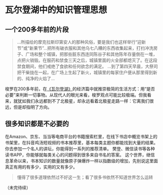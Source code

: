 # 瓦尔登湖中的知识管理思想
## 一个200多年前的片段
>...所描绘的摩克拉斯印第安人的那种风俗，要是我们也这样举行“迎新节”或“新果节”...把所有破衣服和其他乌七八糟的东西收集起来，打扫冲洗房子、广场和整个城镇，把那些脏东西连同陈谷子和其他陈年存量倒在一堆，点把火销毁。在服药和禁食三天之后，城镇里面的火全部都熄灭了。在这段禁食期间，他们戒绝了食欲和任何欲念的满足。
>...到了第四天早晨，大祭司把干柴拢在一起，在广场上生起了新火，城镇里的每家住户便从那里得到新的、纯净的火焰了...

梭罗在200多年前，在[《瓦尔登湖》](https://baike.baidu.com/item/%E7%93%A6%E5%B0%94%E7%99%BB%E6%B9%96/2755634?fr=aladdin)的经济篇中就推崇极简的生活方式：用“是否必要”来判断一切事物。从现代人的眼光来看，梭罗观点可能比较极端。但我看来，就犹如我们永远都到不了北极星，却永远看着北极星走路一样：它离我们很远，但是却指明了方向。

## 很多知识都是不必要的
在Amazon、京东、当当等电商平台的书籍搜索栏里，在线下书店中概览书架上的书架里，在抖音鸡汤短视频的书本推荐里，基本每类主题你都能找到大量的结果。
你去参加一个名人的讲坛，你能得到一系列的推荐清单。
樊登、微信读书等各种读书APP，你能够就每类关心的问题得到很多来自书名的答案。
这个世界，继信息革命以来，书本知识的数量就像原子弹爆炸一样以指数级的增加，先别说这里面真正有用的有多少，实用的又有多少。
>懂得了很多道理依然过不好这一生；看了很多书依然不知道世界怎么运转

（未完待续）

